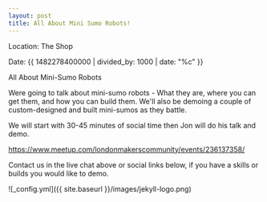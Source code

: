 ```yaml
---
layout: post
title: All About Mini Sumo Robots!
---
```


Location: The Shop

Date: {{ 1482278400000 | divided_by: 1000 | date: "%c" }}


All About Mini-Sumo Robots


Were going to talk about mini-sumo robots - What they are, where you can get them, and how you can build them. We'll also be demoing a couple of custom-designed and built mini-sumos as they battle.


We will start with 30-45 minutes of social time then Jon will do his talk and demo.


https://www.meetup.com/londonmakerscommunity/events/236137358/


Contact us in the live chat above or social links below, if you have a skills or builds you would like to demo.


![_config.yml]({{ site.baseurl }}/images/jekyll-logo.png)
